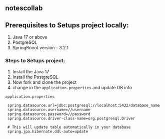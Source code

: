 ## notescollab

## Prerequisites to Setups project locally:
1. Java 17 or above
2. PostgreSQL
3. SpringBooot version - 3.2.1

### Steps to Setups project:
1. Install the Java 17
2. Install the PostgreSQL
3. Now fork and clone the project
4. change in the `application.properties` and update DB info

```
application.properties

 spring.datasource.url=jdbc:postgresql://localhost:5432/database_name
 spring.datasource.username=//username
 spring.datasource.password=//password
 spring.datasource.driver-class-name=org.postgresql.Driver

 # This will update table automatically in your database
 spring.jpa.hibernate.ddl-auto=update
```
